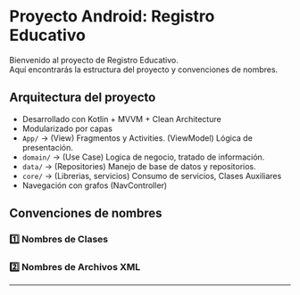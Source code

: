# Proyecto Android: Registro Educativo

Bienvenido al proyecto de Registro Educativo.  
Aquí encontrarás la estructura del proyecto y convenciones de nombres.

##  Arquitectura del proyecto 
- Desarrollado con Kotlin + MVVM + Clean Architecture
- Modularizado por capas
- `App/`  → (View)  Fragmentos y Activities. (ViewModel) Lógica de presentación.
- `domain/`  → (Use Case) Logica de negocio, tratado de información.
- `data/`  → (Repositories) Manejo de base de datos y repositorios.
- `core/`  → (Librerias, servicios) Consumo de servicios,  Clases Auxiliares
- Navegación con  grafos (NavController)

##  Convenciones de nombres

### 1️⃣ Nombres de Clases

### 2️⃣ Nombres de Archivos XML

---
